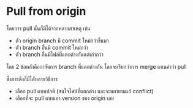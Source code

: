 # Pull from origin
โดยการ pull นั้นก็มีได้จากหลายสาเหตุ เช่น
- ตัว origin branch มี commit ใหม่กว่าขึ้นมา
- ตัว branch อื่่นมี commit ใหม่กว่า
- ตัว branch อื่นมีไฟล์ที่แตกต่างกันแต่เก่ากว่า

โดย 2 ข้อหลังคือกาจัดการ branch ที่แตกต่างกัน โดยจะเรียกว่าการ merge แทนคำว่า pull

ซึ่งการดึงก็มีไดัหลายวิธีการ
- เลือก pull แบบปกติ (สนใจไฟล์ที่แตกต่าง และจะพยายามแก้ conflict)
- เลือกที่จะ pull แบบเอา version ของ origin เลย
